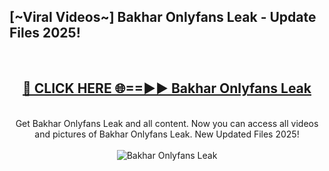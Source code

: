 <h2>[~Viral Videos~] Bakhar Onlyfans Leak - Update Files 2025!</h2>
<br>
<div align="center">
<h2><a href="https://betterlinks.top/A2PfLJ" rel="nofollow">🔴 CLICK HERE 🌐==►► Bakhar Onlyfans Leak</a></h2>
<br>
Get Bakhar Onlyfans Leak and all content. Now you can access all videos and pictures of Bakhar Onlyfans Leak. New Updated Files 2025!
<br>
<br>
<a href="https://betterlinks.top/A2PfLJ" rel="nofollow" data-target="animated-image.originalLink"><img src="https://i.ibb.co.com/WyWwxjT/player-gif2.gif" alt="Bakhar Onlyfans Leak" style="max-width: 100%; display: inline-block;" data-target="animated-image.originalImage"></a>
</div>
<br>
